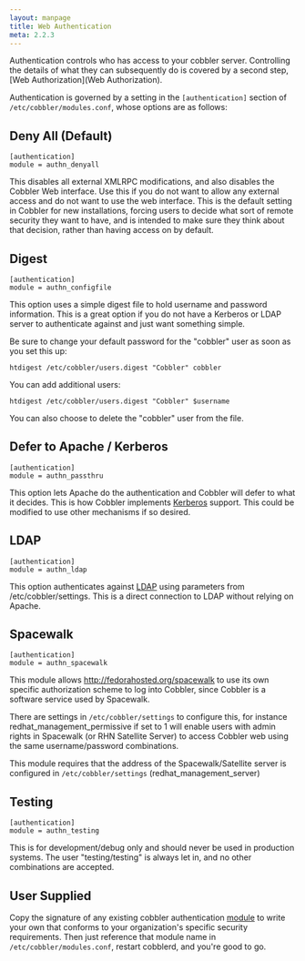 ```yaml
---
layout: manpage
title: Web Authentication
meta: 2.2.3
---
```


Authentication controls who has access to your cobbler server. Controlling the details of what they can subsequently do is covered by a second step, [Web Authorization](Web Authorization).

Authentication is governed by a setting in the `[authentication]` section of `/etc/cobbler/modules.conf`, whose options are as follows:

## Deny All (Default) 

    [authentication]
    module = authn_denyall


This disables all external XMLRPC modifications, and also disables the Cobbler Web interface.   Use this if you do not want to allow any external access and do not want
to use the web interface.  This is the default setting in Cobbler for new installations, forcing users to decide what sort of remote security they want to have, and is intended to make sure they think about that decision, rather than having access on by default.

## Digest

    [authentication]
    module = authn_configfile

This option uses a simple digest file to hold username and password information.  This is a great option if you do not have a Kerberos or LDAP server to authenticate against and just want something simple.

Be sure to change your default password for the "cobbler" user as soon as you set this up:

    htdigest /etc/cobbler/users.digest "Cobbler" cobbler
   
You can add additional users:

    htdigest /etc/cobbler/users.digest "Cobbler" $username

You can also choose to delete the "cobbler" user from the file.

## Defer to Apache / Kerberos

    [authentication]
    module = authn_passthru

This option lets Apache do the authentication and Cobbler will defer to what it decides.  This is how Cobbler implements [Kerberos](Kerberos) support. This could be modified to use other mechanisms if so desired.

## LDAP

    [authentication]
    module = authn_ldap

This option authenticates against [LDAP](LDAP) using parameters from /etc/cobbler/settings. This is a direct connection to LDAP without relying on Apache.

## Spacewalk

    [authentication]
    module = authn_spacewalk

This module allows http://fedorahosted.org/spacewalk to use its own specific authorization scheme to log into Cobbler, since Cobbler is a software service used by Spacewalk.

There are settings in `/etc/cobbler/settings` to configure this, for instance redhat_management_permissive if set to 1 will enable users with admin rights in Spacewalk (or RHN Satellite Server) to access Cobbler web using the same username/password combinations.  

This module requires that the address of the Spacewalk/Satellite server is configured in `/etc/cobbler/settings` (redhat_management_server)

## Testing

    [authentication]
    module = authn_testing

This is for development/debug only and should never be used in production systems.  The user "testing/testing" is always let in, and no other combinations are accepted.

## User Supplied

Copy the signature of any existing cobbler authentication [module](Modules) to write your own that conforms to your organization's specific security requirements.
Then just reference that module name in `/etc/cobbler/modules.conf`, restart cobblerd, and you're good to go.

